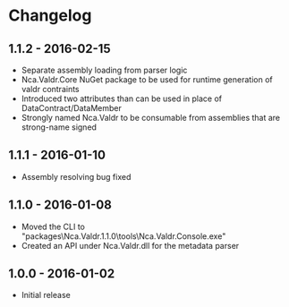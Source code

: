 # Changelog

## 1.1.2 - 2016-02-15
- Separate assembly loading from parser logic
- Nca.Valdr.Core NuGet package to be used for runtime generation of valdr contraints
- Introduced two attributes than can be used in place of DataContract/DataMember
- Strongly named Nca.Valdr to be consumable from assemblies that are strong-name signed

## 1.1.1 - 2016-01-10
- Assembly resolving bug fixed

## 1.1.0 - 2016-01-08
- Moved the CLI to "packages\Nca.Valdr.1.1.0\tools\Nca.Valdr.Console.exe"
- Created an API under Nca.Valdr.dll for the metadata parser

## 1.0.0 - 2016-01-02
- Initial release
